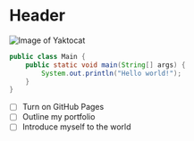 # Header
![Image of Yaktocat](https://octodex.github.com/images/yaktocat.png)

```Java
public class Main {
    public static void main(String[] args) {
        System.out.println("Hello world!");
    }
}
```

- [ ] Turn on GitHub Pages
- [ ] Outline my portfolio
- [ ] Introduce myself to the world
